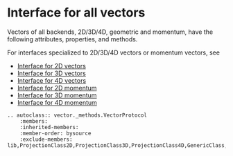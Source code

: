 # Interface for all vectors

Vectors of all backends, 2D/3D/4D, geometric and momentum, have the following attributes, properties, and methods.

For interfaces specialized to 2D/3D/4D vectors or momentum vectors, see

- [Interface for 2D vectors](vector2d.md)
- [Interface for 3D vectors](vector3d.md)
- [Interface for 4D vectors](vector4d.md)
- [Interface for 2D momentum](momentum2d.md)
- [Interface for 3D momentum](momentum3d.md)
- [Interface for 4D momentum](momentum4d.md)

```{eval-rst}
.. autoclass:: vector._methods.VectorProtocol
    :members:
    :inherited-members:
    :member-order: bysource
    :exclude-members: lib,ProjectionClass2D,ProjectionClass3D,ProjectionClass4D,GenericClass,MomentumClass
```
